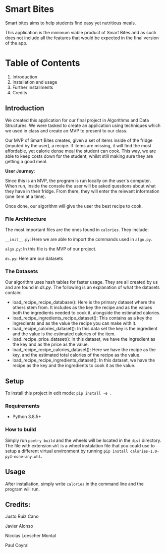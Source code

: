 # Smart Bites
Smart bites aims to help students find easy yet nutritious meals. 

This application is the minimum viable product of Smart Bites and as such does not include all the features that would be expected in the final version of the app. 

# Table of Contents

1. Introduction 
2. Installation and usage 
3. Further installments 
4. Credits 


## Introduction 

We created this application for our final project in Algorithms and Data Structures. We were tasked to create an application using techniques which we used in class and create an MVP to present to our class. 

Our MVP of Smart Bites creates, given a set of items inside of the fridge (imputed by the user), a recipe. If items are missing, it will find the most affordable, yet calorie dense meal the student can cook. This way, we are able to keep costs down for the student, whilst still making sure they are getting a good meal. 


**User Journey**: 

Since this is an MVP, the program is run locally on the user's computer. When run, inside the console the user will be asked questions about what they have in their fridge. From there, they will enter the relevant information (one item at a time). 

Once done, our algorithm will give the user the best recipe to cook. 


### File Architecture 

The most important files are the ones found in `calories`. They include: 

`__init__.py`: Here we are able to import the commands used in `algo.py`. 

`algo.py`: In this file is the MVP of our project. 

`ds.py`: Here are our datasets
### The Datasets 

Our algorithm uses hash tables for faster usage. They are all created by us and are found in _ds.py_. The following is an explanation of what the datasets contain: 
- load_recipe_recipe_database(): Here is the primary dataset where the others stem from. It includes as the key the recipe and as the values both the ingredients needed to cook it, alongside the estimated calories.
- load_recipe_ingredients_recipe_dataset(): This contains as a key the ingredients and as the value the recipe you can make with it. 
- load_recipe_calories_dataset(): In this data set the key is the ingredient and the value is the estimated calories of the item. 
- load_recipe_price_dataset(): In this dataset, we have the ingredient as the key and as the price as the value. 
- load_recipe_recipe_calories_dataset(): Here we have the recipe as the key, and the estimated total calories of the recipe as the value. 
- load_recipe_recipe_ingredients_dataset(): In this dataset, we have the recipe as the key and the ingredients to cook it as the value. 


## Setup

To install this project in edit mode: `pip install -e .`


### Requirements

* Python 3.8.5+

### How to build 

Simply run `poetry build` and the wheels will be located in the `dist` directory.  The file with extension `whl` is a wheel instalation file that you could use to setup a different virtual environment by running `pip install calories-1.0-py3-none-any.whl`.


## Usage

After installation, simply write `calories` in the command line and the program will run. 


## Credits: 

Justo Ruiz Cano 

Javier Alonso 

Nicolas Loescher Montal 

Paul Coyral 